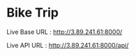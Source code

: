 

#            Bike Trip 


Live Base URL : http://3.89.241.61:8000/

Live API URL  : http://3.89.241.61:8000/api/
